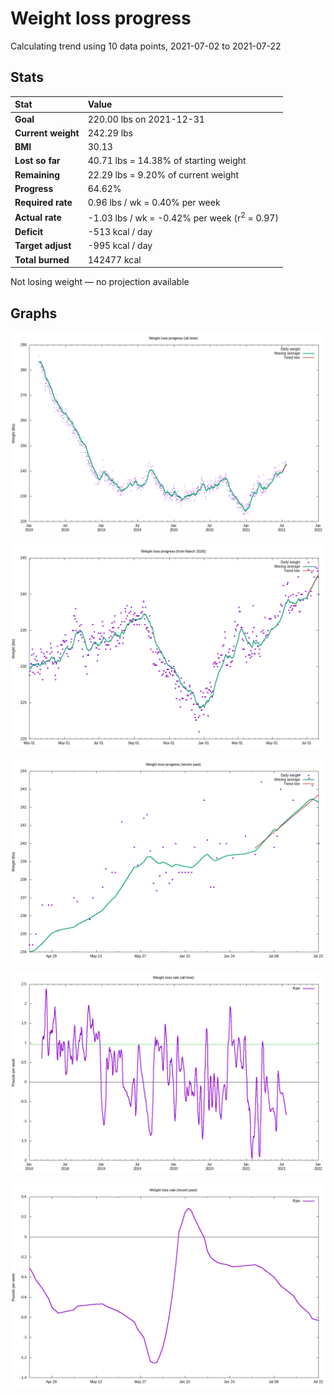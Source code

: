 # Weight loss progress

Calculating trend using 10 data points, 2021-07-02 to 2021-07-22

## Stats

Stat|Value
:-|:-
**Goal**|220.00 lbs on 2021-12-31
**Current weight**|242.29 lbs
**BMI**|30.13
**Lost so far**|40.71 lbs = 14.38% of starting weight
**Remaining**|22.29 lbs =  9.20% of current  weight
**Progress**|64.62%
**Required rate**|0.96 lbs / wk = 0.40% per week
**Actual rate**|-1.03 lbs / wk = -0.42% per week  (r<sup>2</sup> = 0.97)
**Deficit**|-513 kcal / day
**Target adjust**|-995 kcal / day
**Total burned**|142477 kcal

Not losing weight &mdash; no projection available

## Graphs

![](weight-graph-alltime.png)

![](weight-graph-covid.png)

![](weight-graph-recent.png)

![](rate-graph-alltime.png)

![](rate-graph-recent.png)
